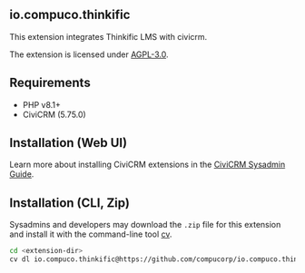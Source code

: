 ## io.compuco.thinkific

This extension integrates Thinkific LMS with civicrm.

The extension is licensed under [AGPL-3.0](LICENSE.txt).

## Requirements

* PHP v8.1+
* CiviCRM (5.75.0)

## Installation (Web UI)

Learn more about installing CiviCRM extensions in the [CiviCRM Sysadmin Guide](https://docs.civicrm.org/sysadmin/en/latest/customize/extensions/).

## Installation (CLI, Zip)

Sysadmins and developers may download the `.zip` file for this extension and
install it with the command-line tool [cv](https://github.com/civicrm/cv).

```bash
cd <extension-dir>
cv dl io.compuco.thinkific@https://github.com/compucorp/io.compuco.thinkific/archive/master.zip
```
